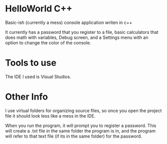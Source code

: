 # HelloWorld C++
Basic-ish (currently a mess) console application writen in c++ 
 
It currently has a password that you register to a file, basic calculators that does math with variables, Debug screen, and a Settings menu with an option to change the color of the console.

# Tools to use
The IDE I used is Visual Studios.

# Other Info
I use virtual folders for organizing source files, so once you open the project file it should look less like a mess in the IDE. 
 
When you run the program, it will prompt you to register a password. This will create a .txt file in the same folder the program is in, and the program will refer to that text file (if its in the same folder) for the password.
